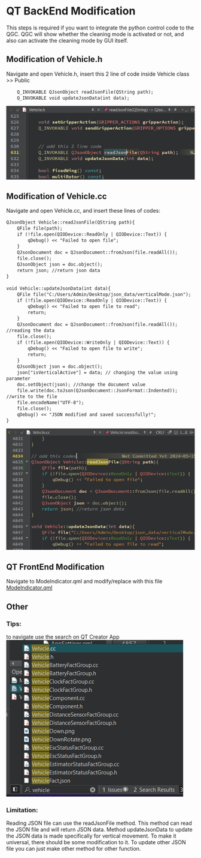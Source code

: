 # QT BackEnd Modification
This steps is required if you want to integrate the python control code to the QGC. QGC will show whether the cleaning mode is activated or not, and also can activate the cleaning mode by GUI itself.

## Modification of Vehicle.h
Navigate and open Vehicle.h, insert this 2 line of code inside Vehicle class >> Public <br>

```
    Q_INVOKABLE QJsonObject readJsonFile(QString path);
    Q_INVOKABLE void updateJsonData(int data);
```
![alt text](./assets/vehicleh.png)

## Modification of Vehicle.cc
Navigate and open Vehicle.cc, and insert these lines of codes:
```
QJsonObject Vehicle::readJsonFile(QString path){
    QFile file(path);
    if (!file.open(QIODevice::ReadOnly | QIODevice::Text)) {
        qDebug() << "Failed to open file";
    }
    QJsonDocument doc = QJsonDocument::fromJson(file.readAll());
    file.close();
    QJsonObject json = doc.object();
    return json; //return json data
}

void Vehicle::updateJsonData(int data){
    QFile file("C:/Users/Admin/Desktop/json_data/verticalMode.json");
    if (!file.open(QIODevice::ReadOnly | QIODevice::Text)) {
        qDebug() << "Failed to open file to read";
        return;
    }
    QJsonDocument doc = QJsonDocument::fromJson(file.readAll()); //reading the data
    file.close();
    if (!file.open(QIODevice::WriteOnly | QIODevice::Text)) {
        qDebug() << "Failed to open file to write";
        return;
    }
    QJsonObject json = doc.object();
    json["isVerticalActive"] = data; // changing the value using parameter
    doc.setObject(json); //change the document value
    file.write(doc.toJson(QJsonDocument::JsonFormat::Indented)); //write to the file
    file.encodeName("UTF-8");
    file.close();
    qDebug() << "JSON modified and saved successfully!";
}
```

![alt text](./assets/vehiclecc.png)

## QT FrontEnd Modification
Navigate to ModeIndicator.qml and modify/replace with this file
[ModeIndicator.qml](./assets/qml/ModeIndicator.qml)

## Other
### Tips:
to navigate use the search on QT Creator App
![alt text](./assets/search.png)

### Limitation:
Reading JSON file can use the readJsonFile method. This method can read the JSON file and will return JSON data. Method updateJsonData to update the JSON data is made specifically for vertical movement. To make it universal, there should be some modification to it. To update other JSON file you can just make other method for other function.